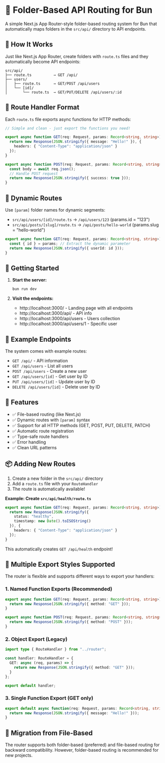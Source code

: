 # 🚀 Folder-Based API Routing for Bun

A simple Next.js App Router-style folder-based routing system for Bun that automatically maps folders in the `src/api/` directory to API endpoints.

## 📁 How It Works

Just like Next.js App Router, create folders with `route.ts` files and they automatically become API endpoints:

```
src/api/
├── route.ts          → GET /api/
├── users/
│   ├── route.ts      → GET/POST /api/users
│   └── [id]/
│       └── route.ts  → GET/PUT/DELETE /api/users/:id
```

## 🔧 Route Handler Format

Each `route.ts` file exports async functions for HTTP methods:

```typescript
// Simple and clean - just export the functions you need!

export async function GET(req: Request, params: Record<string, string>) {
  return new Response(JSON.stringify({ message: "Hello!" }), {
    headers: { "Content-Type": "application/json" }
  });
}

export async function POST(req: Request, params: Record<string, string>) {
  const body = await req.json();
  // Handle POST request
  return new Response(JSON.stringify({ success: true }));
}
```

## 🎯 Dynamic Routes

Use `[param]` folder names for dynamic segments:

- `src/api/users/[id]/route.ts` → `/api/users/123` (params.id = "123")
- `src/api/posts/[slug]/route.ts` → `/api/posts/hello-world` (params.slug = "hello-world")

```typescript
export async function GET(req: Request, params: Record<string, string>) {
  const { id } = params; // Extract the dynamic parameter
  return new Response(JSON.stringify({ userId: id }));
}
```

## 🚀 Getting Started

1. **Start the server:**
   ```bash
   bun run dev
   ```

2. **Visit the endpoints:**
   - http://localhost:3000/ - Landing page with all endpoints
   - http://localhost:3000/api/ - API info
   - http://localhost:3000/api/users - Users collection
   - http://localhost:3000/api/users/1 - Specific user

## 📝 Example Endpoints

The system comes with example routes:

- `GET /api/` - API information
- `GET /api/users` - List all users
- `POST /api/users` - Create a new user
- `GET /api/users/[id]` - Get user by ID
- `PUT /api/users/[id]` - Update user by ID  
- `DELETE /api/users/[id]` - Delete user by ID

## 🔧 Features

- ✅ File-based routing (like Next.js)
- ✅ Dynamic routes with `[param]` syntax
- ✅ Support for all HTTP methods (GET, POST, PUT, DELETE, PATCH)
- ✅ Automatic route registration
- ✅ Type-safe route handlers
- ✅ Error handling
- ✅ Clean URL patterns

## 📦 Adding New Routes

1. Create a new folder in the `src/api/` directory
2. Add a `route.ts` file with your `RouteHandler`
3. The route is automatically available!

**Example: Create `src/api/health/route.ts`**
```typescript
export async function GET(req: Request, params: Record<string, string>) {
  return new Response(JSON.stringify({ 
    status: "healthy",
    timestamp: new Date().toISOString()
  }), {
    headers: { "Content-Type": "application/json" }
  });
}
```

This automatically creates `GET /api/health` endpoint!

## 🎨 Multiple Export Styles Supported

The router is flexible and supports different ways to export your handlers:

### 1. Named Function Exports (Recommended)
```typescript
export async function GET(req: Request, params: Record<string, string>) {
  return new Response(JSON.stringify({ method: "GET" }));
}

export async function POST(req: Request, params: Record<string, string>) {
  return new Response(JSON.stringify({ method: "POST" }));
}
```

### 2. Object Export (Legacy)
```typescript
import type { RouteHandler } from "../router";

const handler: RouteHandler = {
  GET: async (req, params) => {
    return new Response(JSON.stringify({ method: "GET" }));
  }
};

export default handler;
```

### 3. Single Function Export (GET only)
```typescript
export default async function(req: Request, params: Record<string, string>) {
  return new Response(JSON.stringify({ message: "Hello!" }));
}
```

## 🔄 Migration from File-Based

The router supports both folder-based (preferred) and file-based routing for backward compatibility. However, folder-based routing is recommended for new projects.

